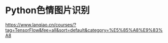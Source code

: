 # Python色情图片识别

https://www.lanqiao.cn/courses/?tag=TensorFlow&fee=all&sort=default&category=%E5%85%A8%E9%83%A8